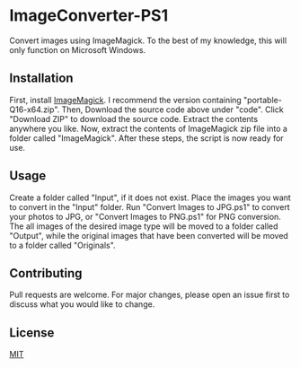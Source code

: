 # ImageConverter-PS1
Convert images using ImageMagick. To the best of my knowledge, this will only function on Microsoft Windows.

## Installation

First, install [ImageMagick](https://imagemagick.org/script/download.php#windows). I recommend the version containing "portable-Q16-x64.zip".
Then, Download the source code above under "code". Click "Download ZIP" to download the source code. Extract the contents anywhere you like.
Now, extract the contents of ImageMagick zip file into a folder called "ImageMagick".
After these steps, the script is now ready for use.

## Usage
Create a folder called "Input", if it does not exist. Place the images you want to convert in the "Input" folder. Run "Convert Images to JPG.ps1" to convert your photos to JPG, or "Convert Images to PNG.ps1" for PNG conversion.
The all images of the desired image type will be moved to a folder called "Output", while the original images that have been converted will be moved to a folder called "Originals".

## Contributing
Pull requests are welcome. For major changes, please open an issue first to discuss what you would like to change.

## License
[MIT](https://choosealicense.com/licenses/mit/)
